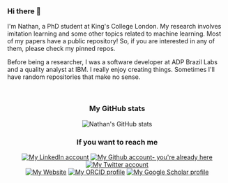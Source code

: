 ### Hi there 👋

<!--
**NathanGavenski/NathanGavenski** is a ✨ _special_ ✨ repository because its `README.md` (this file) appears on your GitHub profile.

Here are some ideas to get you started:

- 🔭 I’m currently working on ...
- 🌱 I’m currently learning ...
- 👯 I’m looking to collaborate on ...
- 🤔 I’m looking for help with ...
- 💬 Ask me about ...
- 📫 How to reach me: ...
- 😄 Pronouns: ...
- ⚡ Fun fact: ...
-->
I'm Nathan, a PhD student at King's College London.
My research involves imitation learning and some other topics related to machine learning.
Most of my papers have a public repository! So, if you are interested in any of them, please check my pinned repos.

Before being a researcher, I was a software developer at ADP Brazil Labs and a quality analyst at IBM.
I really enjoy creating things. Sometimes I'll have random repositories that make no sense.

<br />
<h3 align="center">My GitHub stats</h3>
<p align="center">
  <img align="center" src="https://github-readme-stats.vercel.app/api?username=nathangavenski&show_icons=true&theme=radical&locale=en" alt="Nathan's GitHub stats" />
</p>

<h3 align="center">If you want to reach me</h3>
<p align="center">
  <a href="https://www.linkedin.com/in/nathan-gavenski-87196449/"><img src="https://img.shields.io/badge/LinkedIn-0077B5?style=for-the-badge&logo=linkedin&logoColor=white" alt="My LinkedIn account" /></a>
  <a href="https://github.com/nathangavenski"><img src="https://img.shields.io/badge/GitHub-100000?style=for-the-badge&logo=github&logoColor=white" alt="My Github account- you're already here" /></a>
  <a href="https://twitter.com/ngavenski"><img src="https://img.shields.io/badge/Twitter-1DA1F2?style=for-the-badge&logo=twitter&logoColor=white" alt="My Twitter account" /></a>
  <br />
  <a href="https://nathangavenski.github.io/"><img src="https://img.shields.io/badge/website-39424b?style=for-the-badge&logo=About.me&logoColor=white" alt="My Website" /></a>
  <a href="https://orcid.org/0000-0003-0578-3086"><img src="https://img.shields.io/badge/ORCID-a6ce39?style=for-the-badge&logo=ORCID&logoColor=white" alt="My ORCID profile" /></a>
  <a href="http://scholar.google.com/citations?user=hX9WqxUAAAAJ"><img src="https://img.shields.io/badge/Scholar-4285f4?style=for-the-badge&logo=Google%20Scholar&logoColor=white" alt="My Google Scholar profile" /></a>

</p>
